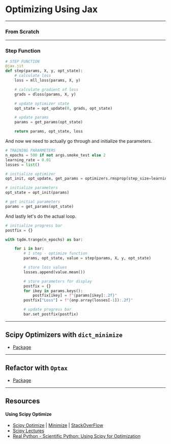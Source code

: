 # Optimizing Using Jax

---

### From Scratch


---

### Step Function

```python
# STEP FUNCTION
@jax.jit
def step(params, X, y, opt_state):
    # calculate loss
    loss = mll_loss(params, X, y)

    # calculate gradient of loss
    grads = dloss(params, X, y)

    # update optimizer state
    opt_state = opt_update(0, grads, opt_state)

    # update params
    params = get_params(opt_state)

    return params, opt_state, loss
```

And now we need to actually go through and initialize the parameters.

```python
# TRAINING PARARMETERS
n_epochs = 500 if not args.smoke_test else 2
learning_rate = 0.01
losses = list()

# initialize optimizer
opt_init, opt_update, get_params = optimizers.rmsprop(step_size=learning_rate)

# initialize parameters
opt_state = opt_init(params)

# get initial parameters
params = get_params(opt_state)
```

And lastly let's do the actual loop.

```python
# initialize progress bar
postfix = {}

with tqdm.trange(n_epochs) as bar:

    for i in bar:
        # 1 step - optimize function
        params, opt_state, value = step(params, X, y, opt_state)

        # store loss values
        losses.append(value.mean())

        # store parameters for display
        postfix = {}
        for ikey in params.keys():
            postfix[ikey] = f"{params[ikey]:.2f}"
        postfix["Loss"] = f"{onp.array(losses[-1]):.2f}"

        # update progress bar
        bar.set_postfix(postfix)
```

---
## Scipy Optimizers with `dict_minimize`


* [Package](https://github.com/twitter/dict_minimize)

---

## Refactor with `Optax`


* [Package](https://github.com/deepmind/optax)

---

## Resources



#### Using Scipy Optimize

* [Scipy Optimize](https://docs.scipy.org/doc/scipy/reference/optimize.html) | [Minimize](https://docs.scipy.org/doc/scipy/reference/generated/scipy.optimize.minimize.html) | [StackOverFlow](https://stackoverflow.com/questions/13670333/multiple-variables-in-scipys-optimize-minimize)
* [Scipy Lectures](https://scipy-lectures.org/advanced/mathematical_optimization/index.html)
* [Real Python - Scientific Python: Using Scipy for Optimization](https://realpython.com/python-scipy-cluster-optimize/)